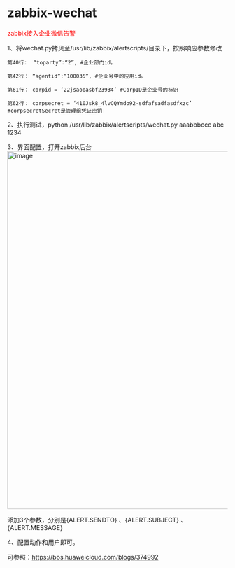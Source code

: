 # zabbix-wechat
<span style="color:red">zabbix接入企业微信告警</span>





1、将wechat.py拷贝至/usr/lib/zabbix/alertscripts/目录下，按照响应参数修改

```
第40行:  “toparty”:“2”, #企业部门id。

第42行： “agentid”:“100035”, #企业号中的应用id。

第61行： corpid = ‘22jsaooasbf23934’ #CorpID是企业号的标识

第62行： corpsecret = ‘410Jsk8_4lvCQYmdo92-sdfafsadfasdfxzc’ #corpsecretSecret是管理组凭证密钥
```

2、执行测试，python /usr/lib/zabbix/alertscripts/wechat.py aaabbbccc abc 1234

3、界面配置，打开zabbix后台
<img width="818" alt="image" src="https://user-images.githubusercontent.com/24469322/231050171-9de6ae39-17d5-4ff9-bf98-1ba469c9fa71.png">

添加3个参数，分别是{ALERT.SENDTO} 、{ALERT.SUBJECT}  、{ALERT.MESSAGE}  

4、配置动作和用户即可。

可参照：https://bbs.huaweicloud.com/blogs/374992
